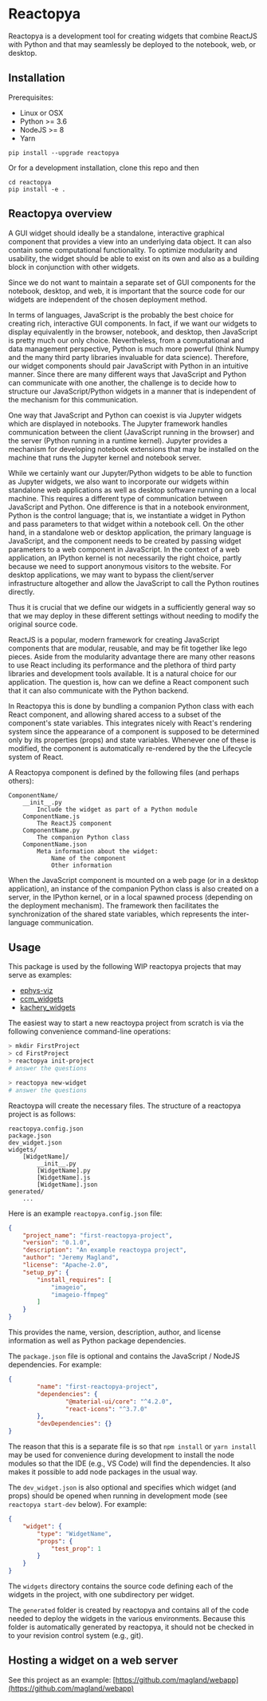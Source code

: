 # Reactopya

Reactopya is a development tool for creating widgets that combine ReactJS with Python and that may seamlessly be deployed to the notebook, web, or desktop.

## Installation

Prerequisites:

* Linux or OSX
* Python >= 3.6
* NodeJS >= 8
* Yarn

```
pip install --upgrade reactopya
```

Or for a development installation, clone this repo and then

```
cd reactopya
pip install -e .
```

## Reactopya overview

A GUI widget should ideally be a standalone, interactive graphical component that provides a view into an underlying data object. It can also contain some computational functionality. To optimize modularity and usability, the widget should be able to exist on its own and also as a building block in conjunction with other widgets.

Since we do not want to maintain a separate set of GUI components for the notebook, desktop, and web, it is important that the source code for our widgets are independent of the chosen deployment method.

In terms of languages, JavaScript is the probably the best choice for creating rich, interactive GUI components. In fact, if we want our widgets to display equivalently in the browser, notebook, and desktop, then JavaScript is pretty much our only choice. Nevertheless, from a computational and data management perspective, Python is much more powerful (think Numpy and the many third party libraries invaluable for data science). Therefore, our widget components should pair JavaScript with Python in an intuitive manner. Since there are many different ways that JavaScript and Python can communicate with one another, the challenge is to decide how to structure our JavaScript/Python widgets in a manner that is independent of the mechanism for this communication.

One way that JavaScript and Python can coexist is via Jupyter widgets which are displayed in notebooks. The Jupyter framework handles communication between the client (JavaScript running in the browser) and the server (Python running in a runtime kernel). Jupyter provides a mechanism for developing notebook extensions that may be installed on the machine that runs the Jupyter kernel and notebook server.

While we certainly want our Jupyter/Python widgets to be able to function as Jupyter widgets, we also want to incorporate our widgets within standalone web applications as well as desktop software running on a local machine. This requires a different type of communication between JavaScript and Python. One difference is that in a notebook environment, Python is the control language; that is, we instantiate a widget in Python and pass parameters to that widget within a notebook cell. On the other hand, in a standalone web or desktop application, the primary language is JavaScript, and the component needs to be created by passing widget parameters to a web component in JavaScript. In the context of a web application, an IPython kernel is not necessarily the right choice, partly because we need to support anonymous visitors to the website. For desktop applications, we may want to bypass the client/server infrastructure altogether and allow the JavaScript to call the Python routines directly.

Thus it is crucial that we define our widgets in a sufficiently general way so that we may deploy in these different settings without needing to modify the original source code.

ReactJS is a popular, modern framework for creating JavaScript components that are modular, reusable, and may be fit together like lego pieces. Aside from the modularity advantage there are many other reasons to use React including its performance and the plethora of third party libraries and development tools available. It is a natural choice for our application. The question is, how can we define a React component such that it can also communicate with the Python backend.

In Reactopya this is done by bundling a companion Python class with each React component, and allowing shared access to a subset of the component's state variables. This integrates nicely with React's rendering system since the appearance of a component is supposed to be determined only by its properties (props) and state variables. Whenever one of these is modified, the component is automatically re-rendered by the the Lifecycle system of React.

A Reactopya component is defined by the following files (and perhaps others):

```
ComponentName/
    __init__.py
        Include the widget as part of a Python module
    ComponentName.js
        The ReactJS component
    ComponentName.py
        The companion Python class
    ComponentName.json
        Meta information about the widget:
            Name of the component
            Other information
```

When the JavaScript component is mounted on a web page (or in a desktop application), an instance of the companion Python class is also created on a server, in the IPython kernel, or in a local spawned process (depending on the deployment mechanism). The framework then facilitates the synchronization of the shared state variables, which represents the inter-language communication.

## Usage

This package is used by the following WIP reactopya projects that may serve as examples:

* [ephys-viz](https://github.com/flatironinstitute/ephys-viz)
* [ccm_widgets](https://github.com/flatironinstitute/ccm_widgets)
* [kachery_widgets](https://github.com/flatironinstitute/kachery/kachery_widgets)

The easiest way to start a new reactoypa project from scratch is via the following convenience command-line operations:

```bash
> mkdir FirstProject
> cd FirstProject
> reactopya init-project
# answer the questions

> reactopya new-widget
# answer the questions
```

Reactoypa will create the necessary files. The structure of a reactopya project is as follows:

```
reactopya.config.json
package.json
dev_widget.json
widgets/
    [WidgetName]/
        __init__.py
        [WidgetName].py
        [WidgetName].js
        [WidgetName].json
generated/
    ...
```

Here is an example `reactopya.config.json` file:

```json
{
    "project_name": "first-reactopya-project",
    "version": "0.1.0",
    "description": "An example reactoypa project",
    "author": "Jeremy Magland",
    "license": "Apache-2.0",
    "setup_py": {
        "install_requires": [
            "imageio",
            "imageio-ffmpeg"
        ]
    }
}
```

This provides the name, version, description, author, and license information as well as Python package dependencies.

The `package.json` file is optional and contains the JavaScript / NodeJS dependencies. For example:

```json
{
        "name": "first-reactopya-project",
        "dependencies": {
                "@material-ui/core": "^4.2.0",
                "react-icons": "^3.7.0"
        },
        "devDependencies": {}
}
```

The reason that this is a separate file is so that `npm install` or `yarn install` may be used for convenience during development to install the node modules so that the IDE (e.g.,  VS Code) will find the dependencies. It also makes it possible to add node packages in the usual way.

The `dev_widget.json` is also optional and specifies which widget (and props) should be opened when running in development mode (see `reactopya start-dev` below). For example:

```json
{
    "widget": {
        "type": "WidgetName",
        "props": {
            "test_prop": 1
        }
    }
}
```

The `widgets` directory contains the source code defining each of the widgets in the project, with one subdirectory per widget.

The `generated` folder is created by reactopya and contains all of the code needed to deploy the widgets in the various environments. Because this folder is automatically generated by reactopya, it should not be checked in to your revision control system (e.g., git).

## Hosting a widget on a web server

See this project as an example: [https://github.com/magland/webapp](https://github.com/magland/webapp)

